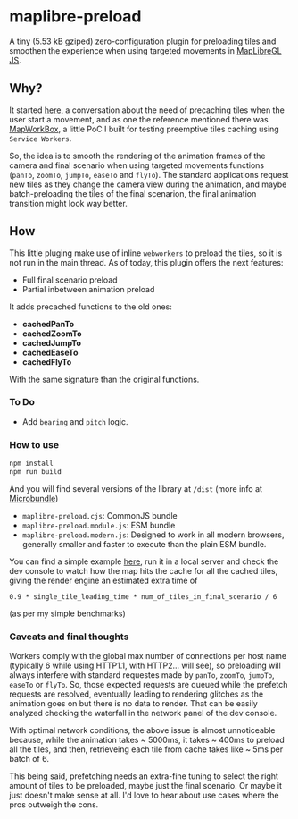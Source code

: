 # maplibre-preload

A tiny (5.53 kB gziped) zero-configuration plugin for preloading tiles and smoothen the experience when using targeted movements in [MapLibreGL JS](https://maplibre.org/).

## Why?

It started [here](https://github.com/maplibre/maplibre-gl-js/issues/116), a conversation about the need of precaching tiles when the user start a movement, and as one the reference mentioned there was [MapWorkBox](https://github.com/AbelVM/mapworkbox), a little PoC I built for testing preemptive tiles caching using `Service Workers`.

So, the idea is to smooth the rendering of the animation frames of the camera and final scenario when using targeted movements functions (`panTo`, `zoomTo`, `jumpTo`, `easeTo` and `flyTo`). The standard applications request new tiles as they change the camera view during the animation, and maybe batch-preloading the tiles of the final scenarion, the final animation transition might look way better.
## How
This little pluging make use of inline `webworkers` to preload the tiles, so it is not run in the main thread. As of today, this plugin offers the next features:

* Full final scenario preload
* Partial inbetween animation preload

It adds precached functions to the old ones:

* **cachedPanTo**
* **cachedZoomTo**
* **cachedJumpTo**
* **cachedEaseTo**
* **cachedFlyTo** 

With the same signature than the original functions. 

### To Do

* Add `bearing` and `pitch` logic.

### How to use

```bash
npm install
npm run build
```

And you will find several versions of the library at `/dist` (more info at [Microbundle](https://github.com/developit/microbundle))

* `maplibre-preload.cjs`: CommonJS bundle
* `maplibre-preload.module.js`: ESM bundle
* `maplibre-preload.modern.js`: Designed to work in all modern browsers, generally smaller and faster to execute than the plain ESM bundle.

You can find a simple example [here](example/index.html), run it in a local server and check the dev console to watch how the map hits the cache for all the cached tiles, giving the render engine an estimated extra time of 

`0.9 * single_tile_loading_time * num_of_tiles_in_final_scenario / 6`

(as per my simple benchmarks)

### Caveats and final thoughts

Workers comply with the global max number of connections per host name (typically 6 while using HTTP1.1, with HTTP2... will see), so preloading will always interfere with standard requestes made by `panTo`, `zoomTo`, `jumpTo`, `easeTo` or `flyTo`. So, those expected requests are queued while the prefetch requests are resolved, eventually leading to rendering glitches as the animation goes on but there is no data to render. That can be easily analyzed checking the waterfall in the network panel of the dev console.

With optimal network conditions, the above issue is almost unnoticeable because, while the animation takes ~ 5000ms, it takes ~ 400ms to preload all the tiles, and then, retrieveing each tile from cache takes like ~ 5ms per batch of 6. 

This being said, prefetching needs an extra-fine tuning to select the right amount of tiles to be preloaded, maybe just the final scenario. Or maybe it just doesn't make sense at all. I'd love to hear about use cases where the pros outweigh the cons.